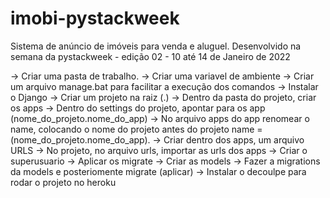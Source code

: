 # imobi-pystackweek
Sistema de anúncio de imóveis para venda e aluguel. Desenvolvido na semana da pystackweek - edição 02 - 10 até 14 de Janeiro de 2022

-> Criar uma pasta de trabalho. 
-> Criar uma variavel de ambiente
-> Criar um arquivo manage.bat para facilitar a execução dos comandos
-> Instalar o Django
-> Criar um projeto na raiz (.)
-> Dentro da pasta do projeto, criar os apps
-> Dentro do settings do projeto, apontar para os app (nome_do_projeto.nome_do_app)
-> No arquivo apps do app renomear o name, colocando o nome do projeto antes do projeto name = (nome_do_projeto.nome_do_app). 
-> Criar dentro dos apps, um arquivo URLS
-> No projeto, no arquivo urls, importar as urls dos apps
-> Criar o superusuario
-> Aplicar os migrate
-> Criar as models
-> Fazer a migrations da models e posteriomente migrate (aplicar)
-> Instalar o decoulpe para rodar o projeto no heroku
